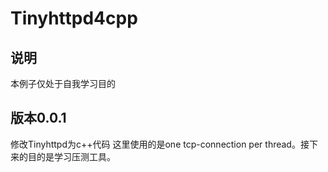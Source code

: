# Tinyhttpd4cpp
## 说明
本例子仅处于自我学习目的
## 版本0.0.1
修改Tinyhttpd为c++代码
这里使用的是one tcp-connection per thread。接下来的目的是学习压测工具。
